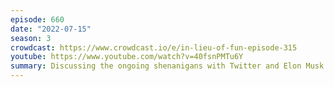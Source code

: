 ```yaml
---
episode: 660
date: "2022-07-15"
season: 3
crowdcast: https://www.crowdcast.io/e/in-lieu-of-fun-episode-315
youtube: https://www.youtube.com/watch?v=40fsnPMTu6Y
summary: Discussing the ongoing shenanigans with Twitter and Elon Musk
---
```

